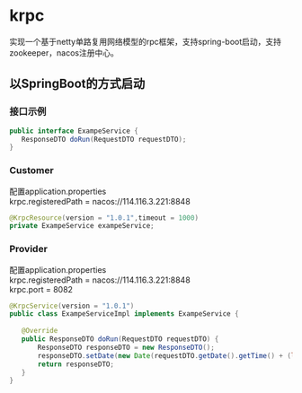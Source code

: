 # krpc

实现一个基于netty单路复用网络模型的rpc框架，支持spring-boot启动，支持zookeeper，nacos注册中心。<br/>

## 以SpringBoot的方式启动
### 接口示例
 ```java
public interface ExampeService {
    ResponseDTO doRun(RequestDTO requestDTO);
}
 ``` 
### Customer
配置application.properties <br/>
krpc.registeredPath = nacos://114.116.3.221:8848
 ```java
@KrpcResource(version = "1.0.1",timeout = 1000)
private ExampeService exampeService;
 ``` 

### Provider
配置application.properties <br/>
krpc.registeredPath = nacos://114.116.3.221:8848 <br/>
krpc.port = 8082
 ```java
@KrpcService(version = "1.0.1")
public class ExampeServiceImpl implements ExampeService {
    
    @Override
    public ResponseDTO doRun(RequestDTO requestDTO) {
        ResponseDTO responseDTO = new ResponseDTO();
        responseDTO.setDate(new Date(requestDTO.getDate().getTime() + (long) requestDTO.getNum() * 60 * 60 * 1000));
        return responseDTO;
    }
}
 ``` 
